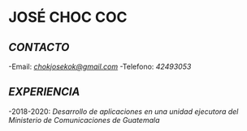 # **JOSÉ CHOC COC**
## *CONTACTO*
-Email: *chokjosekok@gmail.com*
-Telefono: *42493053*
## *EXPERIENCIA*
-2018-2020: *Desarrollo de aplicaciones en una unidad ejecutora del Ministerio de Comunicaciones de Guatemala*
